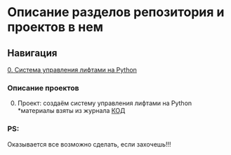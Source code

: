 # Описание разделов репозитория и проектов в нем

## Навигация
[0. Система управления лифтами на Python](https://github.com/Jopel003/python_games_and_challenges/tree/main/0_Game_Elevator)  



### Описание проектов  
0. Проект: создаём систему управления лифтами на Python *материалы взяты из журнала [КОД](https://thecode.media/proekt-sozdayom-sistemu-upravleniya-liftami-na-python/)


### PS:  
Оказывается все возможно сделать, если захочешь!!!

